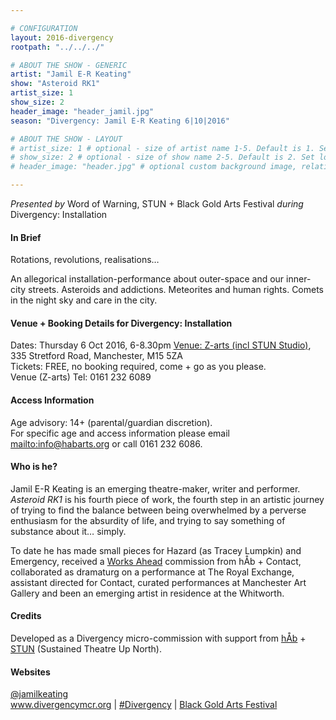 ```yaml
---

# CONFIGURATION
layout: 2016-divergency
rootpath: "../../../"

# ABOUT THE SHOW - GENERIC
artist: "Jamil E-R Keating"
show: "Asteroid RK1"
artist_size: 1
show_size: 2
header_image: "header_jamil.jpg"
season: "Divergency: Jamil E-R Keating 6|10|2016"

# ABOUT THE SHOW - LAYOUT
# artist_size: 1 # optional - size of artist name 1-5. Default is 1. Set longer names to lower values
# show_size: 2 # optional - size of show name 2-5. Default is 2. Set longer names to lower values
# header_image: "header.jpg" # optional custom background image, relative to current page

---
```

*Presented by* Word of Warning, STUN + Black Gold Arts Festival *during* Divergency: Installation        
         
#### In Brief                           
Rotations, revolutions, realisations…          
         
An allegorical installation-performance about outer-space and our inner-city streets. Asteroids and addictions. Meteorites and human rights. Comets in the night sky and care in the city.        
         
#### Venue + Booking Details for Divergency: Installation
Dates: Thursday 6 Oct 2016, 6-8.30pm 
[Venue: Z-arts (incl STUN Studio)](http://www.z-arts.org/about-us/getting-here), 335 Stretford Road, Manchester, M15 5ZA        
Tickets: FREE, no booking required, come + go as you please.           
Venue (Z-arts) Tel: 0161 232 6089    
             
#### Access Information    
Age advisory: 14+ (parental/guardian discretion).       
For specific age and access information please email <mailto:info@habarts.org> or call 0161 232 6086.          
         
#### Who is he?  
Jamil E-R Keating is an emerging theatre-maker, writer and performer. *Asteroid RK1* is his fourth piece of work, the fourth step in an artistic journey of trying to find the balance between being overwhelmed by a perverse enthusiasm for the absurdity of life, and trying to say something of substance about it… simply.           
         
To date he has made small pieces for Hazard (as Tracey Lumpkin) and Emergency, received a [Works Ahead](/archive/2015-worksahead/keating) commission from hÅb + Contact, collaborated as dramaturg on a performance at The Royal Exchange, assistant directed for Contact, curated performances at Manchester Art Gallery and been an emerging artist in residence at the Whitworth.       
         
#### Credits           
Developed as a Divergency micro-commission with support from [hÅb](/hab) + <a href="http://stunlive.com" target="_blank">STUN</a> (Sustained Theatre Up North).             
         
#### Websites          
<a href="http://twitter.com/jamilkeating" target="_blank">@jamilkeating</a><br><a href="http://www.divergencymcr.org" target="_blank">www.divergencymcr.org</a> | <a href="http://twitter.com/hashtag/Divergency" target="_blank">#Divergency</a> | <a href="http://bgafestival.com" target="_blank">Black Gold Arts Festival</a>
